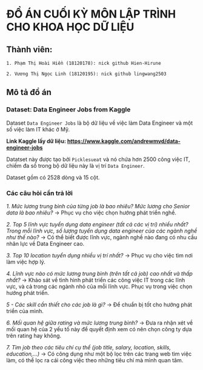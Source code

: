 # ĐỒ ÁN CUỐI KỲ MÔN LẬP TRÌNH CHO KHOA HỌC DỮ LIỆU

## Thành viên:

    1. Phạm Thị Hoài Hiền (18120178): nick github Hien-Hirune
    
    2. Vương Thị Ngọc Linh (18120195): nick github lingwang2503

## Mô tả đồ án

### Dataset: Data Engineer Jobs from Kaggle

Dataset `Data Engineer Jobs` là bộ dữ liệu về việc làm Data Engineer và một số việc làm IT khác ở Mỹ. 

**Link Kaggle lấy dữ liệu: https://www.kaggle.com/andrewmvd/data-engineer-jobs**

Datatset này được tạo bởi `Picklesueat` và nó chứa hơn 2500 công việc IT, chiếm đa số trong bộ dữ liệu này là vị trí `Data Engineer`.

Dataset gồm có 2528 dòng và 15 cột.

### Các câu hỏi cần trả lời

*1. Mức lương trung bình của từng job là bao nhiêu? Mức lương cho Senior data là bao nhiêu?*
-> Phục vụ cho việc chọn hướng phát triển nghề.

*2. Top 5 lĩnh vực tuyển dụng data engineer (tất cả các vị trí) nhiều nhất? Trong mỗi lĩnh vực, số lượng tuyển dụng data engineer của các ngành nghề như thế nào?*
-> Có thể biết được lĩnh vực, ngành nghề nào đang có nhu cầu nhân lực về Data Engineer cao.

*3. Top 10 location tuyển dụng nhiều vị trí nhất?*
-> Phục vụ cho việc tìm nơi làm việc hợp lý.

*4. Lĩnh vực nào có mức lương trung bình (trên tất cả job) cao nhất và thấp nhất?*
-> Khảo sát về tình hình phát triển các công việc IT trong các lĩnh vực, và cả trong các ngành nhỏ của mỗi lĩnh vực. Phục vụ trong việc chọn hướng phát triển.

*5 - Các skill cần thiết cho các job là gì?*
-> Để chuẩn bị tốt cho hướng phát triển của mình.

*6. Mối quan hệ giữa rating và mức lương trung bình?*
-> Đưa ra nhận xét về mối quan hệ của 2 yếu tố này để quyết định xem có nên chọn công ty dựa trên rating hay không.

*7. Tìm job theo các tiêu chí cụ thể (job title, salary, location, skills, education,...)*
-> Có công dụng như một bộ lọc trên các trang web tìm việc làm, có thể lọc ra cái công việc theo những tiêu chí mà mình quan tâm.
